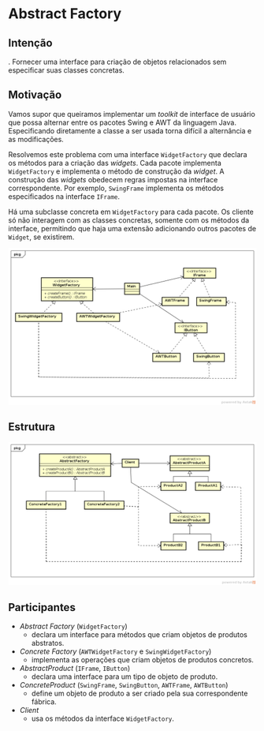 # Abstract Factory

## Intenção

. Fornecer uma interface para criação de objetos relacionados sem especificar
suas classes concretas.

## Motivação

Vamos supor que queiramos implementar um _toolkit_ de interface de usuário 
que possa alternar entre os pacotes Swing e AWT da linguagem Java. 
Especificando diretamente a classe a ser usada torna difícil a alternância e 
as modificações.

Resolvemos este problema com uma interface `WidgetFactory` que declara os 
métodos para a criação das _widgets_. Cada pacote implementa `WidgetFactory` 
e implementa o método de construção da _widget_. A construção das _widgets_ 
obedecem regras impostas na interface correspondente. Por exemplo, `SwingFrame`
 implementa os métodos especificados na interface `IFrame`.

Há uma subclasse concreta em `WidgetFactory` para cada pacote. Os cliente 
só não interagem com as classes concretas, somente com os métodos da 
interface, permitindo que haja uma extensão adicionando outros pacotes 
de `Widget`, se existirem.

![abstract factory of widgets diagram](abstractfactoryWidget.png)

## Estrutura

![abstract factory diagram](abstractfactory.png)

## Participantes

- *Abstract Factory* (`WidgetFactory`)
    - declara um interface para métodos que criam objetos de produtos abstratos.
- *Concrete Factory* (`AWTWidgetFactory` e `SwingWidgetFactory`)
    - implementa as operações que criam objetos de produtos concretos.
- *AbstractProduct* (`IFrame`, `IButton`)
    - declara uma interface para um tipo de objeto de produto.
- *ConcreteProduct* (`SwingFrame`, `SwingButton`, `AWTFrame`, `AWTButton`)
    - define um objeto de produto a ser criado pela sua correspondente 
        fábrica.
- *Client*
    - usa os métodos da interface `WidgetFactory`.